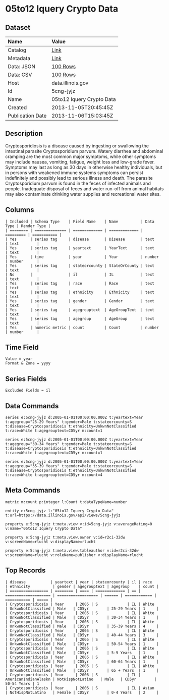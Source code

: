 # 05to12 Iquery Crypto Data

## Dataset

| Name | Value |
| :--- | :---- |
| Catalog | [Link](https://catalog.data.gov/dataset/05to12-iquery-crypto-data-51603) |
| Metadata | [Link](https://data.illinois.gov/api/views/5cng-jyjz) |
| Data: JSON | [100 Rows](https://data.illinois.gov/api/views/5cng-jyjz/rows.json?max_rows=100) |
| Data: CSV | [100 Rows](https://data.illinois.gov/api/views/5cng-jyjz/rows.csv?max_rows=100) |
| Host | data.illinois.gov |
| Id | 5cng-jyjz |
| Name | 05to12 Iquery Crypto Data |
| Created | 2013-11-05T20:45:45Z |
| Publication Date | 2013-11-06T15:03:45Z |

## Description

Cryptosporidiosis is a disease caused by ingesting or swallowing the intestinal parasite Cryptosporidium parvum. Watery diarrhea and abdominal cramping are the most common major symptoms, while other symptoms may include nausea, vomiting, fatigue, weight loss and low-grade fever. Symptoms may last as long as 30 days in otherwise healthy individuals, but in persons with weakened immune systems symptoms can persist indefinitely and possibly lead to serious illness and death. The parasite Cryptosporidium parvum is found in the feces of infected animals and people. Inadequate disposal of feces and water run-off from animal habitats may also contaminate drinking water supplies and recreational water sites.

## Columns

```ls
| Included | Schema Type    | Field Name    | Name          | Data Type | Render Type |
| ======== | ============== | ============= | ============= | ========= | =========== |
| Yes      | series tag     | disease       | Disease       | text      | text        |
| Yes      | series tag     | yeartext      | YearText      | text      | text        |
| Yes      | time           | year          | Year          | number    | number      |
| Yes      | series tag     | stateorcounty | StateOrCounty | text      | text        |
| No       |                | il            | IL            | text      | text        |
| Yes      | series tag     | race          | Race          | text      | text        |
| Yes      | series tag     | ethnicity     | Ethnicity     | text      | text        |
| Yes      | series tag     | gender        | Gender        | text      | text        |
| Yes      | series tag     | agegrouptext  | AgeGroupText  | text      | text        |
| Yes      | series tag     | agegroup      | AgeGroup      | text      | text        |
| Yes      | numeric metric | count         | Count         | number    | number      |
```

## Time Field

```ls
Value = year
Format & Zone = yyyy
```

## Series Fields

```ls
Excluded Fields = il
```

## Data Commands

```ls
series e:5cng-jyjz d:2005-01-01T00:00:00.000Z t:yeartext=Year t:agegroup="25-29 Years" t:gender=Male t:stateorcounty=S t:disease=Cryptosporidiosis t:ethnicity=UnkwnNotClassified t:race=White t:agegrouptext=CD5yr m:count=1

series e:5cng-jyjz d:2005-01-01T00:00:00.000Z t:yeartext=Year t:agegroup="30-34 Years" t:gender=Male t:stateorcounty=S t:disease=Cryptosporidiosis t:ethnicity=UnkwnNotClassified t:race=White t:agegrouptext=CD5yr m:count=1

series e:5cng-jyjz d:2005-01-01T00:00:00.000Z t:yeartext=Year t:agegroup="35-39 Years" t:gender=Male t:stateorcounty=S t:disease=Cryptosporidiosis t:ethnicity=UnkwnNotClassified t:race=White t:agegrouptext=CD5yr m:count=4
```

## Meta Commands

```ls
metric m:count p:integer l:Count t:dataTypeName=number

entity e:5cng-jyjz l:"05to12 Iquery Crypto Data" t:url=https://data.illinois.gov/api/views/5cng-jyjz

property e:5cng-jyjz t:meta.view v:id=5cng-jyjz v:averageRating=0 v:name="05to12 Iquery Crypto Data"

property e:5cng-jyjz t:meta.view.owner v:id=r2ci-32dw v:screenName=rlucht v:displayName=rlucht

property e:5cng-jyjz t:meta.view.tableauthor v:id=r2ci-32dw v:screenName=rlucht v:roleName=publisher v:displayName=rlucht
```

## Top Records

```ls
| disease           | yeartext | year | stateorcounty | il | race                 | ethnicity          | gender | agegrouptext | agegroup    | count | 
| ================= | ======== | ==== | ============= | == | ==================== | ================== | ====== | ============ | =========== | ===== | 
| Cryptosporidiosis | Year     | 2005 | S             | IL | White                | UnkwnNotClassified | Male   | CD5yr        | 25-29 Years | 1     | 
| Cryptosporidiosis | Year     | 2005 | S             | IL | White                | UnkwnNotClassified | Male   | CD5yr        | 30-34 Years | 1     | 
| Cryptosporidiosis | Year     | 2005 | S             | IL | White                | UnkwnNotClassified | Male   | CD5yr        | 35-39 Years | 4     | 
| Cryptosporidiosis | Year     | 2005 | S             | IL | White                | UnkwnNotClassified | Male   | CD5yr        | 40-44 Years | 3     | 
| Cryptosporidiosis | Year     | 2005 | S             | IL | White                | UnkwnNotClassified | Male   | CD5yr        | 50-54 Years | 1     | 
| Cryptosporidiosis | Year     | 2005 | S             | IL | White                | UnkwnNotClassified | Male   | CD5yr        | 5-9 Years   | 1     | 
| Cryptosporidiosis | Year     | 2005 | S             | IL | White                | UnkwnNotClassified | Male   | CD5yr        | 60-64 Years | 1     | 
| Cryptosporidiosis | Year     | 2005 | S             | IL | White                | UnkwnNotClassified | Male   | CD5yr        | 65 + Years  | 1     | 
| Cryptosporidiosis | Year     | 2006 | S             | IL | AmericanIndianAlaskn | NotHispNotLatino   | Male   | CD5yr        | 50-54 Years | 1     | 
| Cryptosporidiosis | Year     | 2006 | S             | IL | Asian                | NotHispNotLatino   | Female | CD5yr        | 0-4 Years   | 2     | 
```